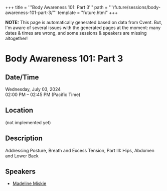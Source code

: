 +++
title = '''Body Awareness 101: Part 3'''
path = '''/future/sessions/body-awareness-101-part-3/'''
template = "future.html"
+++

<p class="todo">
<strong>NOTE:</strong> This page is automatically generated based on data from Cvent.
But, I'm aware of several issues with the generated pages at the moment:
many dates & times are wrong, and some sessions & speakers are missing altogether!
</p>

<h1>Body Awareness 101: Part 3</h1>
<h2>Date/Time</h2>
<p>Wednesday, July 03, 2024<br>
02:00 PM – 02:45 PM (Pacific Time)</p>
<h2>Location</h2>
(not implemented yet)
<h2>Description</h2>
Addressing Posture, Breath and Excess Tension, Part III: Hips, Abdomen and Lower Back
<h2>Speakers</h2>
<ul><li><a href="/future/speakers/madeline-miskie/">Madeline Miskie</a></li>

